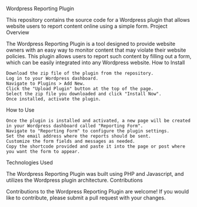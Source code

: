 Wordpress Reporting Plugin

This repository contains the source code for a Wordpress plugin that allows website users to report content online using a simple form.
Project Overview

The Wordpress Reporting Plugin is a tool designed to provide website owners with an easy way to monitor content that may violate their website policies. This plugin allows users to report such content by filling out a form, which can be easily integrated into any Wordpress website.
How to Install

    Download the zip file of the plugin from the repository.
    Log in to your Wordpress dashboard.
    Navigate to Plugins > Add New.
    Click the "Upload Plugin" button at the top of the page.
    Select the zip file you downloaded and click "Install Now".
    Once installed, activate the plugin.

How to Use

    Once the plugin is installed and activated, a new page will be created in your Wordpress dashboard called "Reporting Form".
    Navigate to "Reporting Form" to configure the plugin settings.
    Set the email address where the reports should be sent.
    Customize the form fields and messages as needed.
    Copy the shortcode provided and paste it into the page or post where you want the form to appear.

Technologies Used

The Wordpress Reporting Plugin was built using PHP and Javascript, and utilizes the Wordpress plugin architecture.
Contributions

Contributions to the Wordpress Reporting Plugin are welcome! If you would like to contribute, please submit a pull request with your changes.
